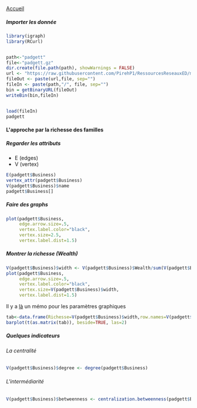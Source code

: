 [Accueil](https://github.com/PirehP1/RessourcesReseauxED/blob/master/README.md)

##### Importer les donnée 
```R
library(igraph)
library(RCurl)


path<-"padgett"
file<-"padgett.gz"
dir.create(file.path(path), showWarnings = FALSE)
url <- "https://raw.githubusercontent.com/PirehP1/RessourcesReseauxED/master/data/"
fileOut <- paste(url,file, sep="")
fileIn <- paste(path,"/", file, sep="")
bin = getBinaryURL(fileOut) 
writeBin(bin,fileIn)  


load(fileIn)
padgett
```

#### L'approche par la richesse des familles 
##### Regarder les attributs
* E (edges)
* V (vertex)
```R
E(padgett$Business)
vertex_attr(padgett$Business)
V(padgett$Business)$name
padgett$Business[]
```

##### Faire des graphs 
```R 
plot(padgett$Business, 
     edge.arrow.size=.5, 
     vertex.label.color="black", 
     vertex.size=2.5, 
     vertex.label.dist=1.5)
```

#####  Montrer la richesse (Wealth)

```R 
V(padgett$Business)$width <- V(padgett$Business)$Wealth/sum(V(padgett$Business)$Wealth) * 100
plot(padgett$Business, 
     edge.arrow.size=.5, 
     vertex.label.color="black", 
     vertex.size=V(padgett$Business)$width, 
     vertex.label.dist=1.5)
```
Il y a [là](https://github.com/PirehP1/RessourcesReseauxED/blob/master/script/memoplot.md) un mémo pour les paramètres graphiques


```R 
tab<-data.frame(Richesse=V(padgett$Business)$width,row.names=V(padgett$Business)$name)
barplot(t(as.matrix(tab)), beside=TRUE, las=2)
```

##### Quelques indicateurs 

###### La centralité 

```R
V(padgett$Business)$degree <- degree(padgett$Business)
```
###### L'intermédiarité 
```R 
V(padgett$Business)$betweenness <- centralization.betweenness(padgett$Business)$res
```
